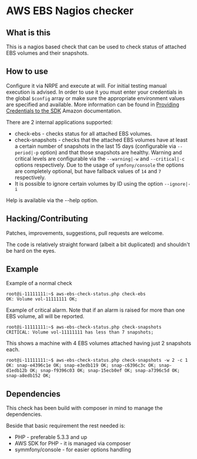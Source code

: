 # AWS EBS Nagios checker

## What is this
This is a nagios based check that can be used to check status of attached EBS volumes and their snapshots.

## How to use
Configure it via NRPE and execute at will. For initial testing manual execution is advised. In order to use it you must enter your credentials in the global `$config` array or make sure the appropriate environment values are specified and available. More information can be found in [Providing Credentials to the SDK](http://docs.aws.amazon.com/aws-sdk-php/guide/latest/credentials.html) Amazon documentation.

There are 2 internal applications supported:

 * check-ebs - checks status for all attached EBS volumes.
 * check-snapshots - checks that the attached EBS volumes have at least a certain number of snapshots in the last 15 days (configurable via `--period|-p` option) and that those snapshots are healthy. Warning and critical levels are configurable via the `--warning|-w` and `--critical|-c` options respectively. Due to the usage of `symfony/console` the options are completely optional, but have fallback values of `14` and `7` respectively.
 * It is possible to ignore certain volumes by ID using the option `--ignore|-i`

Help is available via the --help option.

## Hacking/Contributing
Patches, improvements, suggestions, pull requests are welcome.

The code is relatively straight forward (albeit a bit duplicated) and shouldn't be hard on the eyes.

## Example
Example of a normal check

```
root@i-11111111:~$ aws-ebs-check-status.php check-ebs
OK: Volume vol-11111111 OK;
```

Example of critical alarm. Note that if an alarm is raised for more than one EBS volume, all will be reported.

```
root@i-11111111:~$ aws-ebs-check-status.php check-snapshots
CRITICAL: Volume vol-11111111 has less than 7 snapshots;
```

This shows a machine with 4 EBS volumes attached having just 2 snapshots each.

```
root@i-11111111:~$ aws-ebs-check-status.php check-snapshots -w 2 -c 1
OK: snap-e4396c1e OK; snap-e3edb119 OK; snap-c6396c3c OK; snap-d1edb12b OK; snap-f9396c03 OK; snap-15ecb0ef OK; snap-a7396c5d OK; snap-a8edb152 OK;
```

## Dependencies
This check has been build with composer in mind to manage the dependencies.

Beside that basic requirement the rest needed is:

 * PHP - preferable 5.3.3 and up
 * AWS SDK for PHP - it is managed via composer
 * symmfony/console - for easier options handling
